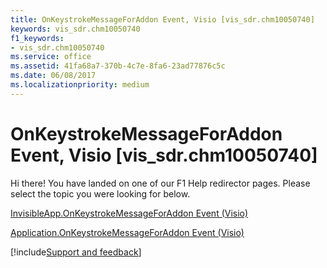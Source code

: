 ```yaml
---
title: OnKeystrokeMessageForAddon Event, Visio [vis_sdr.chm10050740]
keywords: vis_sdr.chm10050740
f1_keywords:
- vis_sdr.chm10050740
ms.service: office
ms.assetid: 41fa68a7-370b-4c7e-8fa6-23ad77876c5c
ms.date: 06/08/2017
ms.localizationpriority: medium
---
```



# OnKeystrokeMessageForAddon Event, Visio [vis_sdr.chm10050740]

Hi there! You have landed on one of our F1 Help redirector pages. Please select the topic you were looking for below.

[InvisibleApp.OnKeystrokeMessageForAddon Event (Visio)](https://msdn.microsoft.com/library/78dd9b07-21bf-41a9-a2da-0831b5f713c1%28Office.15%29.aspx)

[Application.OnKeystrokeMessageForAddon Event (Visio)](https://msdn.microsoft.com/library/0b3fcabc-217f-fa68-d139-455286b3a34f%28Office.15%29.aspx)

[!include[Support and feedback](~/includes/feedback-boilerplate.md)]